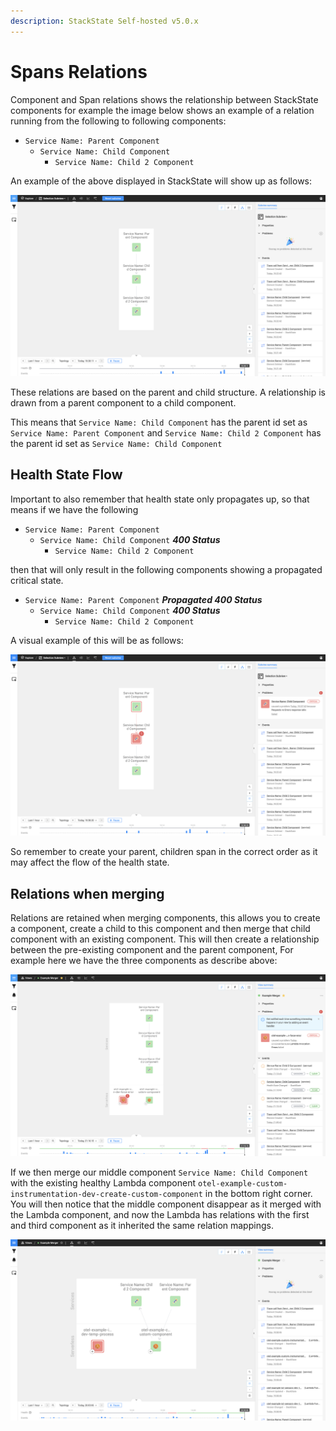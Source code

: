 ```yaml
---
description: StackState Self-hosted v5.0.x
---
```


# Spans Relations

Component and Span relations shows the relationship between StackState components for example the image below
shows an example of a relation running from the following to following components:

- `Service Name: Parent Component` 
  - `Service Name: Child Component` 
    - `Service Name: Child 2 Component`

An example of the above displayed in StackState will show up as follows:

![service type](../../../.gitbook/assets/otel_traces_healthy_state_1_2_3_unmerged.png)

These relations are based on the parent and child structure. A relationship is drawn from a parent component 
to a child component. 

This means that `Service Name: Child Component` has the parent id set as `Service Name: Parent Component`
and `Service Name: Child 2 Component` has the parent id set as `Service Name: Child Component`

## Health State Flow

Important to also remember that health state only propagates up, so that means if we have the following

- `Service Name: Parent Component`
    - `Service Name: Child Component` ***400 Status***
        - `Service Name: Child 2 Component`

then that will only result in the following components showing a propagated critical state.

- `Service Name: Parent Component` ***Propagated 400 Status*** 
    - `Service Name: Child Component` ***400 Status***
        - `Service Name: Child 2 Component`

A visual example of this will be as follows:

![service type](../../../.gitbook/assets/otel_traces_critical_state_1_2_3_unmerged.png)


So remember to create your parent, children span in the correct order as it may affect the flow of the health state.

## Relations when merging

Relations are retained when merging components, this allows you to create a component, create a child to this component
and then merge that child component with an existing component. This will then create a relationship between the pre-existing component
and the parent component, For example here we have the three components as describe above:

![service type](../../../.gitbook/assets/otel_traces_pre_merge.png)

If we then merge our middle component `Service Name: Child Component` with the existing healthy Lambda component `otel-example-custom-instrumentation-dev-create-custom-component` in the bottom right corner.
You will then notice that the middle component disappear as it merged with the Lambda component, and now the Lambda has relations with the first and third component as it
inherited the same relation mappings.

![service type](../../../.gitbook/assets/otel_traces_merge_with_healthy_complete.png)
